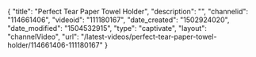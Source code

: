 {
    "title": "Perfect Tear Paper Towel Holder",
    "description": "",
    "channelid": "114661406",
    "videoid": "111180167",
    "date_created": "1502924020",
    "date_modified": "1504532915",
    "type": "captivate",
    "layout": "channelVideo",
    "url": "\/latest-videos\/perfect-tear-paper-towel-holder\/114661406-111180167"
}